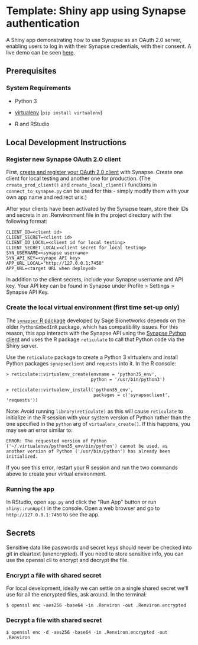 # Template: Shiny app using Synapse authentication

A Shiny app demonstrating how to use Synapse as an OAuth 2.0 server, enabling users to log in with their Synapse credentials, with their consent. A live demo can be seen [here](https://wyss.shinyapps.io/shiny_synapse/).

## Prerequisites

### System Requirements

* Python 3

* [virtualenv](https://virtualenv.pypa.io/en/latest/) (`pip install virtualenv`)

* R and RStudio

## Local Development Instructions

### Register new Synapse OAuth 2.0 client

First, [create and register your OAuth 2.0 client](https://docs.synapse.org/articles/using_synapse_as_an_oauth_server.html) with Synapse. Create one client for local testing and another one for production. (The `create_prod_client()` and `create_local_client()` functions in `connect_to_synapse.py` can be used for this - simply modify them with your own app name and redirect uris.)

After your clients have been activated by the Synapse team, store their IDs and secrets in an .Renvironment file in the project directory with the following format:

```
CLIENT_ID=<client id>
CLIENT_SECRET=<client id>
CLIENT_ID_LOCAL=<client id for local testing>
CLIENT_SECRET_LOCAL=<client secret for local testing>
SYN_USERNAME=<synapse username>
SYN_API_KEY=<synape API key>
APP_URL_LOCAL="http://127.0.0.1:7450"
APP_URL=<target URL when deployed>
```

In addition to the client secrets, include your Synapse username and API key. Your API key can be found in Synapse under Profile > Settings > Synapse API Key.

### Create the local virtual environment (first time set-up only)

The [`synapser` R package](https://github.com/Sage-Bionetworks/synapser) developed by Sage Bionetworks depends on the older `PythonEmbedInR` package, which has compatibility issues. For this reason, this app interacts with the Synapse API using the [Synapse Python client](https://python-docs.synapse.org/build/html/) and uses the R package `reticulate` to call that Python code via the Shiny server.

Use the `reticulate` package to create a Python 3 virtualenv and install Python packages `synapseclient` and `requests` into it. In the R console:

```
> reticulate::virtualenv_create(envname = 'python35_env',
                                python = '/usr/bin/python3')

> reticulate::virtualenv_install('python35_env',
                                 packages = c('synapseclient', 'requests'))
```

Note: Avoid running `library(reticulate)` as this will cause `reticulate` to initialize in the R session with your system version of Python rather than the one specified in the `python` arg of `virtualenv_create()`. If this happens, you may see an error similar to:

```
ERROR: The requested version of Python ('~/.virtualenvs/python35_env/bin/python') cannot be used, as
another version of Python ('/usr/bin/python') has already been initialized.
```

If you see this error, restart your R session and run the two commands above to create your virtual environment.

### Running the app

In RStudio, open `app.py` and click the "Run App" button or run `shiny::runApp()` in the console. Open a web browser and go to `http://127.0.0.1:7450` to see the app.

## Secrets

Sensitive data like passwords and secret keys should never be checked into git in cleartext (unencrypted). If you need to store sensitive info, you can use the openssl cli to encrypt and decrypt the file.

### Encrypt a file with shared secret
For local development, ideally we can settle on a single shared secret we'll use for all the encrypted files, ask around. In the terminal:

```
$ openssl enc -aes256 -base64 -in .Renviron -out .Renviron.encrypted
```

### Decrypt a file with shared secret

```
$ openssl enc -d -aes256 -base64 -in .Renviron.encrypted -out .Renviron
```
